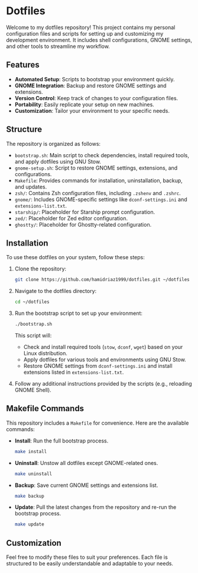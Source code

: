 # Dotfiles

Welcome to my dotfiles repository! This project contains my personal configuration files and scripts for setting up and customizing my development environment. It includes shell configurations, GNOME settings, and other tools to streamline my workflow.

## Features

- **Automated Setup**: Scripts to bootstrap your environment quickly.
- **GNOME Integration**: Backup and restore GNOME settings and extensions.
- **Version Control**: Keep track of changes to your configuration files.
- **Portability**: Easily replicate your setup on new machines.
- **Customization**: Tailor your environment to your specific needs.

## Structure

The repository is organized as follows:

- `bootstrap.sh`: Main script to check dependencies, install required tools, and apply dotfiles using GNU Stow.
- `gnome-setup.sh`: Script to restore GNOME settings, extensions, and configurations.
- `Makefile`: Provides commands for installation, uninstallation, backup, and updates.
- `zsh/`: Contains Zsh configuration files, including `.zshenv` and `.zshrc`.
- `gnome/`: Includes GNOME-specific settings like `dconf-settings.ini` and `extensions-list.txt`.
- `starship/`: Placeholder for Starship prompt configuration.
- `zed/`: Placeholder for Zed editor configuration.
- `ghostty/`: Placeholder for Ghostty-related configuration.

## Installation

To use these dotfiles on your system, follow these steps:

1. Clone the repository:

   ```bash
   git clone https://github.com/hamidriaz1999/dotfiles.git ~/dotfiles
   ```

2. Navigate to the dotfiles directory:

   ```bash
   cd ~/dotfiles
   ```

3. Run the bootstrap script to set up your environment:

   ```bash
   ./bootstrap.sh
   ```

   This script will:
   - Check and install required tools (`stow`, `dconf`, `wget`) based on your Linux distribution.
   - Apply dotfiles for various tools and environments using GNU Stow.
   - Restore GNOME settings from `dconf-settings.ini` and install extensions listed in `extensions-list.txt`.

4. Follow any additional instructions provided by the scripts (e.g., reloading GNOME Shell).

## Makefile Commands

This repository includes a `Makefile` for convenience. Here are the available commands:

- **Install**: Run the full bootstrap process.

  ```bash
  make install
  ```

- **Uninstall**: Unstow all dotfiles except GNOME-related ones.

  ```bash
  make uninstall
  ```

- **Backup**: Save current GNOME settings and extensions list.

  ```bash
  make backup
  ```

- **Update**: Pull the latest changes from the repository and re-run the bootstrap process.
  ```bash
  make update
  ```

## Customization

Feel free to modify these files to suit your preferences. Each file is structured to be easily understandable and adaptable to your needs.
